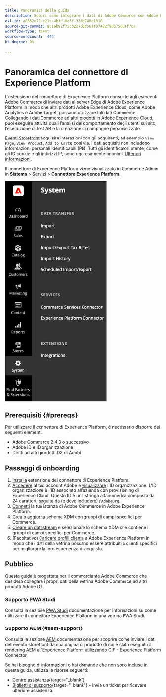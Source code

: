 ```yaml
---
title: Panoramica della guida
description: Scopri come integrare i dati di Adobe Commerce con Adobe Experience Platform utilizzando il connettore di Experience Platform.
exl-id: a8362e71-e21c-4b1d-8e3f-336e748e1018
source-git-commit: a316b92f75cb227d0c58af07482f9d37568af7ca
workflow-type: tm+mt
source-wordcount: '446'
ht-degree: 0%

---
```


# Panoramica del connettore di Experience Platform

L’estensione del connettore di Experience Platform consente agli esercenti Adobe Commerce di inviare dati al server Edge di Adobe Experience Platform in modo che altri prodotti Adobe Experience Cloud, come Adobe Analytics e Adobe Target, possano utilizzare tali dati Commerce. Collegando i dati Commerce ad altri prodotti in Adobe Experience Cloud, puoi eseguire attività quali l’analisi del comportamento degli utenti sul sito, l’esecuzione di test AB e la creazione di campagne personalizzate.

[Eventi Storefront](events.md) acquisire interazioni con gli acquirenti, ad esempio `View Page`, `View Product`, `Add to Cart`e così via. I dati acquisiti non includono informazioni personali identificabili (PII). Tutti gli identificatori utente, come gli ID cookie e gli indirizzi IP, sono rigorosamente anonimi. [Ulteriori informazioni](https://www.adobe.com/privacy/experience-cloud.html).

Il connettore di Experience Platform viene visualizzato in Commerce Admin in **Sistema** > Servizi > **Connettore Experience Platform**.

![Estensione del connettore di Experience Platform Vista amministratore](assets/epc-adminui.png)

## Prerequisiti {#prereqs}

Per utilizzare il connettore di Experience Platform, è necessario disporre dei seguenti elementi:

- Adobe Commerce 2.4.3 o successivo
- Adobe ID e ID organizzazione
- Diritti ad altri prodotti DX di Adobi

## Passaggi di onboarding

1. [Installa](install.md) estensione del connettore di Experience Platform.
1. [Accedere](https://helpx.adobe.com/manage-account/using/access-adobe-id-account.html) al tuo account Adobe e [visualizzare](https://experienceleague.adobe.com/docs/core-services/interface/administration/organizations.html?lang=en#concept_EA8AEE5B02CF46ACBDAD6A8508646255) l&#39;ID organizzazione. L&#39;ID organizzazione è l&#39;ID associato all&#39;azienda con provisioning di Experience Cloud. Questo ID è una stringa alfanumerica composta da 24 caratteri, seguita da (e deve includere) `@AdobeOrg`.
1. [Connetti](connect-data.md) la tua istanza di Adobe Commerce in Adobe Experience Platform.
1. [Crea o aggiorna](update-xdm.md) schema XDM con gruppi di campi specifici per Commerce.
1. [Creare un datastream](https://experienceleague.adobe.com/docs/experience-platform/edge/datastreams/overview.html?lang=en) e selezionare lo schema XDM che contiene i gruppi di campi specifici per Commerce.
1. (Facoltativo) [Caricare profili cliente](profile.md) a Adobe Experience Platform in modo che i dati della vetrina possano essere attribuiti a clienti specifici per migliorare la loro esperienza di acquisto.

## Pubblico

Questa guida è progettata per il commerciante Adobe Commerce che desidera collegare i propri dati della vetrina Adobe Commerce ad altri prodotti Adobe DX.

### Supporto PWA Studi

Consulta la sezione [PWA Studi](https://developer.adobe.com/commerce/pwa-studio/integrations/adobe-commerce/aep/) documentazione per informazioni su come utilizzare il connettore Experience Platform in una vetrina PWA Studi.

### Supporto AEM {#aem-support}

Consulta la sezione [AEM](https://experienceleague.adobe.com/docs/experience-manager-cloud-service/content/content-and-commerce/integrations/aep.html) documentazione per scoprire come inviare i dati dell’evento storefront da una pagina di prodotto di cui è stato eseguito il rendering AEM all’Experience Platform utilizzando CIF - Experience Platform Connector.

Se hai bisogno di informazioni o hai domande che non sono incluse in questa guida, utilizza le risorse seguenti:

- [Centro assistenza](https://experienceleague.adobe.com/docs/commerce-knowledge-base/kb/overview.html){target=&quot;_blank&quot;}
- [Biglietti di supporto](https://experienceleague.adobe.com/docs/commerce-knowledge-base/kb/help-center-guide/magento-help-center-user-guide.html#submit-ticket){target=&quot;_blank&quot;} - Invia un ticket per ricevere ulteriore assistenza.
